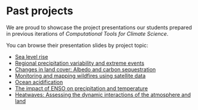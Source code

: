 # Past projects

We are proud to showcase the project presentations our students prepared in previous iterations of *Computational Tools for Climate Science*. 

You can browse their presentation slides by project topic:
- [Sea level rise](projects/past-projects/Sea_level_rise.ipynb)
- [Regional precipitation variability and extreme events](projects/past-projects/precipitation.ipynb)
- [Changes in land cover: Albedo and carbon sequestration](projects/past-projects/albedo.ipynb)
- [Monitoring and mapping wildfires using satellite data](projects/past-projects/wildfires.ipynb)
- [Ocean acidification](projects/past-projects/ocean_acidification.ipynb)
- [The impact of ENSO on precipitation and temperature](projects/past-projects/ENSO.ipynb)
- [Heatwaves: Assessing the dynamic interactions of the atmosphere and land](projects/past-projects/heatwaves.ipynb)


